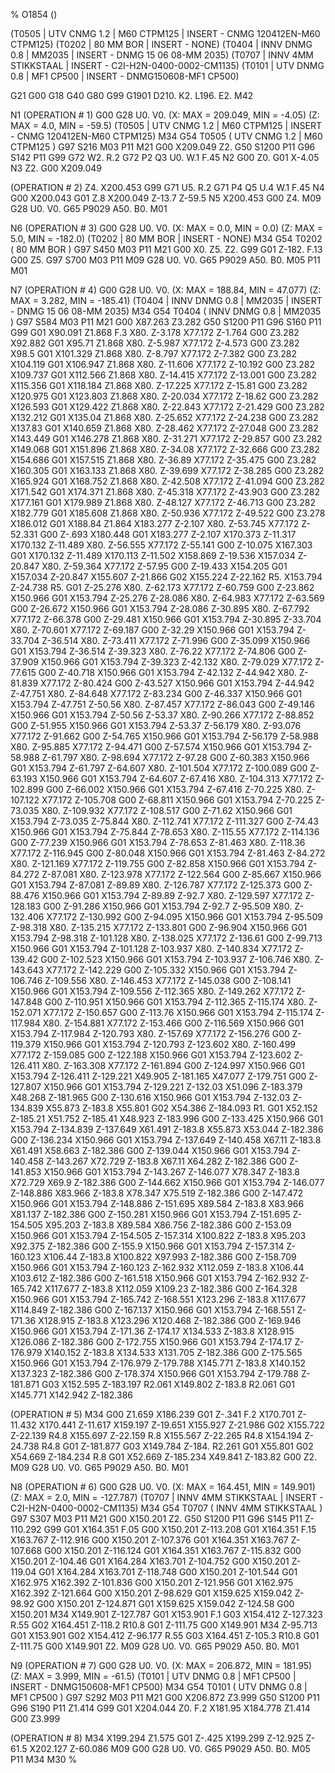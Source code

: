 %
O1854 ()

(T0505  |  UTV CNMG 1.2 | M60 CTPM125  | INSERT -  CNMG 120412EN-M60 CTPM125)
(T0202  |  80 MM BOR  | INSERT -  NONE)
(T0404  |  INNV DNMG 0.8 | MM2035  | INSERT -  DNMG 15 06 08-MM 2035)
(T0707  |  INNV 4MM STIKKSTAAL  | INSERT -  C2I-H2N-0400-0002-CM1135)
(T0101  |  UTV DNMG 0.8 | MF1 CP500  | INSERT -  DNMG150608-MF1 CP500)

G21 G00 G18
G40 G80 G99
G1901 D210. K2. L196. E2.
M42


N1
(OPERATION # 1)
G00 G28 U0. V0.
(X: MAX = 209.049, MIN = -4.05)
(Z: MAX = 4.0, MIN = -59.5)
(T0505  |  UTV CNMG 1.2 | M60 CTPM125  | INSERT -  CNMG 120412EN-M60 CTPM125)
M34
G54
T0505 ( UTV CNMG 1.2 | M60 CTPM125 )
G97 S216 M03 P11
M21
G00 X209.049 Z2.
G50 S1200 P11
G96 S142 P11
G99
G72 W2. R.2
G72 P2 Q3 U0. W.1 F.45
N2 G00 Z0.
G01 X-4.05
N3 Z2.
G00 X209.049

(OPERATION # 2)
Z4.
X200.453
G99
G71 U5. R.2
G71 P4 Q5 U.4 W.1 F.45
N4 G00 X200.043
G01 Z.8
X200.049 Z-13.7
Z-59.5
N5 X200.453
G00 Z4.
M09
G28 U0. V0.
G65 P9029 A50. B0.
M01

N6
(OPERATION # 3)
G00 G28 U0. V0.
(X: MAX = 0.0, MIN = 0.0)
(Z: MAX = 5.0, MIN = -182.0)
(T0202  |  80 MM BOR  | INSERT -  NONE)
M34
G54
T0202 ( 80 MM BOR )
G97 S450 M03 P11
M21
G00 X0. Z5.
Z2.
G99 G01 Z-182. F.13
G00 Z5.
G97 S700 M03 P11
M09
G28 U0. V0.
G65 P9029 A50. B0.
M05 P11
M01

N7
(OPERATION # 4)
G00 G28 U0. V0.
(X: MAX = 188.84, MIN = 47.077)
(Z: MAX = 3.282, MIN = -185.41)
(T0404  |  INNV DNMG 0.8 | MM2035  | INSERT -  DNMG 15 06 08-MM 2035)
M34
G54
T0404 ( INNV DNMG 0.8 | MM2035 )
G97 S584 M03 P11
M21
G00 X87.263 Z3.282
G50 S1200 P11
G96 S160 P11
G99 G01 X90.091 Z1.868 F.3
X80. Z-3.178
X77.172 Z-1.764
G00 Z3.282
X92.882
G01 X95.71 Z1.868
X80. Z-5.987
X77.172 Z-4.573
G00 Z3.282
X98.5
G01 X101.329 Z1.868
X80. Z-8.797
X77.172 Z-7.382
G00 Z3.282
X104.119
G01 X106.947 Z1.868
X80. Z-11.606
X77.172 Z-10.192
G00 Z3.282
X109.737
G01 X112.566 Z1.868
X80. Z-14.415
X77.172 Z-13.001
G00 Z3.282
X115.356
G01 X118.184 Z1.868
X80. Z-17.225
X77.172 Z-15.81
G00 Z3.282
X120.975
G01 X123.803 Z1.868
X80. Z-20.034
X77.172 Z-18.62
G00 Z3.282
X126.593
G01 X129.422 Z1.868
X80. Z-22.843
X77.172 Z-21.429
G00 Z3.282
X132.212
G01 X135.04 Z1.868
X80. Z-25.652
X77.172 Z-24.238
G00 Z3.282
X137.83
G01 X140.659 Z1.868
X80. Z-28.462
X77.172 Z-27.048
G00 Z3.282
X143.449
G01 X146.278 Z1.868
X80. Z-31.271
X77.172 Z-29.857
G00 Z3.282
X149.068
G01 X151.896 Z1.868
X80. Z-34.08
X77.172 Z-32.666
G00 Z3.282
X154.686
G01 X157.515 Z1.868
X80. Z-36.89
X77.172 Z-35.475
G00 Z3.282
X160.305
G01 X163.133 Z1.868
X80. Z-39.699
X77.172 Z-38.285
G00 Z3.282
X165.924
G01 X168.752 Z1.868
X80. Z-42.508
X77.172 Z-41.094
G00 Z3.282
X171.542
G01 X174.371 Z1.868
X80. Z-45.318
X77.172 Z-43.903
G00 Z3.282
X177.161
G01 X179.989 Z1.868
X80. Z-48.127
X77.172 Z-46.713
G00 Z3.282
X182.779
G01 X185.608 Z1.868
X80. Z-50.936
X77.172 Z-49.522
G00 Z3.278
X186.012
G01 X188.84 Z1.864
X183.277 Z-2.107
X80. Z-53.745
X77.172 Z-52.331
G00 Z-.693
X180.448
G01 X183.277 Z-2.107
X170.373 Z-11.317
X170.132 Z-11.489
X80. Z-56.555
X77.172 Z-55.141
G00 Z-10.075
X167.303
G01 X170.132 Z-11.489
X170.113 Z-11.502
X158.869 Z-19.536
X157.034 Z-20.847
X80. Z-59.364
X77.172 Z-57.95
G00 Z-19.433
X154.205
G01 X157.034 Z-20.847
X155.607 Z-21.866
G02 X155.224 Z-22.162 R5.
X153.794 Z-24.738 R5.
G01 Z-25.276
X80. Z-62.173
X77.172 Z-60.759
G00 Z-23.862
X150.966
G01 X153.794 Z-25.276
Z-28.086
X80. Z-64.983
X77.172 Z-63.569
G00 Z-26.672
X150.966
G01 X153.794 Z-28.086
Z-30.895
X80. Z-67.792
X77.172 Z-66.378
G00 Z-29.481
X150.966
G01 X153.794 Z-30.895
Z-33.704
X80. Z-70.601
X77.172 Z-69.187
G00 Z-32.29
X150.966
G01 X153.794 Z-33.704
Z-36.514
X80. Z-73.411
X77.172 Z-71.996
G00 Z-35.099
X150.966
G01 X153.794 Z-36.514
Z-39.323
X80. Z-76.22
X77.172 Z-74.806
G00 Z-37.909
X150.966
G01 X153.794 Z-39.323
Z-42.132
X80. Z-79.029
X77.172 Z-77.615
G00 Z-40.718
X150.966
G01 X153.794 Z-42.132
Z-44.942
X80. Z-81.839
X77.172 Z-80.424
G00 Z-43.527
X150.966
G01 X153.794 Z-44.942
Z-47.751
X80. Z-84.648
X77.172 Z-83.234
G00 Z-46.337
X150.966
G01 X153.794 Z-47.751
Z-50.56
X80. Z-87.457
X77.172 Z-86.043
G00 Z-49.146
X150.966
G01 X153.794 Z-50.56
Z-53.37
X80. Z-90.266
X77.172 Z-88.852
G00 Z-51.955
X150.966
G01 X153.794 Z-53.37
Z-56.179
X80. Z-93.076
X77.172 Z-91.662
G00 Z-54.765
X150.966
G01 X153.794 Z-56.179
Z-58.988
X80. Z-95.885
X77.172 Z-94.471
G00 Z-57.574
X150.966
G01 X153.794 Z-58.988
Z-61.797
X80. Z-98.694
X77.172 Z-97.28
G00 Z-60.383
X150.966
G01 X153.794 Z-61.797
Z-64.607
X80. Z-101.504
X77.172 Z-100.089
G00 Z-63.193
X150.966
G01 X153.794 Z-64.607
Z-67.416
X80. Z-104.313
X77.172 Z-102.899
G00 Z-66.002
X150.966
G01 X153.794 Z-67.416
Z-70.225
X80. Z-107.122
X77.172 Z-105.708
G00 Z-68.811
X150.966
G01 X153.794 Z-70.225
Z-73.035
X80. Z-109.932
X77.172 Z-108.517
G00 Z-71.62
X150.966
G01 X153.794 Z-73.035
Z-75.844
X80. Z-112.741
X77.172 Z-111.327
G00 Z-74.43
X150.966
G01 X153.794 Z-75.844
Z-78.653
X80. Z-115.55
X77.172 Z-114.136
G00 Z-77.239
X150.966
G01 X153.794 Z-78.653
Z-81.463
X80. Z-118.36
X77.172 Z-116.945
G00 Z-80.048
X150.966
G01 X153.794 Z-81.463
Z-84.272
X80. Z-121.169
X77.172 Z-119.755
G00 Z-82.858
X150.966
G01 X153.794 Z-84.272
Z-87.081
X80. Z-123.978
X77.172 Z-122.564
G00 Z-85.667
X150.966
G01 X153.794 Z-87.081
Z-89.89
X80. Z-126.787
X77.172 Z-125.373
G00 Z-88.476
X150.966
G01 X153.794 Z-89.89
Z-92.7
X80. Z-129.597
X77.172 Z-128.183
G00 Z-91.286
X150.966
G01 X153.794 Z-92.7
Z-95.509
X80. Z-132.406
X77.172 Z-130.992
G00 Z-94.095
X150.966
G01 X153.794 Z-95.509
Z-98.318
X80. Z-135.215
X77.172 Z-133.801
G00 Z-96.904
X150.966
G01 X153.794 Z-98.318
Z-101.128
X80. Z-138.025
X77.172 Z-136.61
G00 Z-99.713
X150.966
G01 X153.794 Z-101.128
Z-103.937
X80. Z-140.834
X77.172 Z-139.42
G00 Z-102.523
X150.966
G01 X153.794 Z-103.937
Z-106.746
X80. Z-143.643
X77.172 Z-142.229
G00 Z-105.332
X150.966
G01 X153.794 Z-106.746
Z-109.556
X80. Z-146.453
X77.172 Z-145.038
G00 Z-108.141
X150.966
G01 X153.794 Z-109.556
Z-112.365
X80. Z-149.262
X77.172 Z-147.848
G00 Z-110.951
X150.966
G01 X153.794 Z-112.365
Z-115.174
X80. Z-152.071
X77.172 Z-150.657
G00 Z-113.76
X150.966
G01 X153.794 Z-115.174
Z-117.984
X80. Z-154.881
X77.172 Z-153.466
G00 Z-116.569
X150.966
G01 X153.794 Z-117.984
Z-120.793
X80. Z-157.69
X77.172 Z-156.276
G00 Z-119.379
X150.966
G01 X153.794 Z-120.793
Z-123.602
X80. Z-160.499
X77.172 Z-159.085
G00 Z-122.188
X150.966
G01 X153.794 Z-123.602
Z-126.411
X80. Z-163.308
X77.172 Z-161.894
G00 Z-124.997
X150.966
G01 X153.794 Z-126.411
Z-129.221
X49.905 Z-181.165
X47.077 Z-179.751
G00 Z-127.807
X150.966
G01 X153.794 Z-129.221
Z-132.03
X51.096 Z-183.379
X48.268 Z-181.965
G00 Z-130.616
X150.966
G01 X153.794 Z-132.03
Z-134.839
X55.873 Z-183.8
X55.801
G02 X54.386 Z-184.093 R1.
G01 X52.152 Z-185.21
X51.752 Z-185.41
X48.923 Z-183.996
G00 Z-133.425
X150.966
G01 X153.794 Z-134.839
Z-137.649
X61.491 Z-183.8
X55.873
X53.044 Z-182.386
G00 Z-136.234
X150.966
G01 X153.794 Z-137.649
Z-140.458
X67.11 Z-183.8
X61.491
X58.663 Z-182.386
G00 Z-139.044
X150.966
G01 X153.794 Z-140.458
Z-143.267
X72.729 Z-183.8
X67.11
X64.282 Z-182.386
G00 Z-141.853
X150.966
G01 X153.794 Z-143.267
Z-146.077
X78.347 Z-183.8
X72.729
X69.9 Z-182.386
G00 Z-144.662
X150.966
G01 X153.794 Z-146.077
Z-148.886
X83.966 Z-183.8
X78.347
X75.519 Z-182.386
G00 Z-147.472
X150.966
G01 X153.794 Z-148.886
Z-151.695
X89.584 Z-183.8
X83.966
X81.137 Z-182.386
G00 Z-150.281
X150.966
G01 X153.794 Z-151.695
Z-154.505
X95.203 Z-183.8
X89.584
X86.756 Z-182.386
G00 Z-153.09
X150.966
G01 X153.794 Z-154.505
Z-157.314
X100.822 Z-183.8
X95.203
X92.375 Z-182.386
G00 Z-155.9
X150.966
G01 X153.794 Z-157.314
Z-160.123
X106.44 Z-183.8
X100.822
X97.993 Z-182.386
G00 Z-158.709
X150.966
G01 X153.794 Z-160.123
Z-162.932
X112.059 Z-183.8
X106.44
X103.612 Z-182.386
G00 Z-161.518
X150.966
G01 X153.794 Z-162.932
Z-165.742
X117.677 Z-183.8
X112.059
X109.23 Z-182.386
G00 Z-164.328
X150.966
G01 X153.794 Z-165.742
Z-168.551
X123.296 Z-183.8
X117.677
X114.849 Z-182.386
G00 Z-167.137
X150.966
G01 X153.794 Z-168.551
Z-171.36
X128.915 Z-183.8
X123.296
X120.468 Z-182.386
G00 Z-169.946
X150.966
G01 X153.794 Z-171.36
Z-174.17
X134.533 Z-183.8
X128.915
X126.086 Z-182.386
G00 Z-172.755
X150.966
G01 X153.794 Z-174.17
Z-176.979
X140.152 Z-183.8
X134.533
X131.705 Z-182.386
G00 Z-175.565
X150.966
G01 X153.794 Z-176.979
Z-179.788
X145.771 Z-183.8
X140.152
X137.323 Z-182.386
G00 Z-178.374
X150.966
G01 X153.794 Z-179.788
Z-181.871
G03 X152.595 Z-183.197 R2.061
X149.802 Z-183.8 R2.061
G01 X145.771
X142.942 Z-182.386

(OPERATION # 5)
M34
G00 Z1.659
X186.239
G01 Z-.341 F.2
X170.701 Z-11.432
X170.441 Z-11.617
X159.197 Z-19.651
X155.927 Z-21.986
G02 X155.722 Z-22.139 R4.8
X155.697 Z-22.159 R.8
X155.567 Z-22.265 R4.8
X154.194 Z-24.738 R4.8
G01 Z-181.877
G03 X149.784 Z-184. R2.261
G01 X55.801
G02 X54.669 Z-184.234 R.8
G01 X52.669 Z-185.234
X49.841 Z-183.82
G00 Z2.
M09
G28 U0. V0.
G65 P9029 A50. B0.
M01

N8
(OPERATION # 6)
G00 G28 U0. V0.
(X: MAX = 164.451, MIN = 149.901)
(Z: MAX = 2.0, MIN = -127.787)
(T0707  |  INNV 4MM STIKKSTAAL  | INSERT -  C2I-H2N-0400-0002-CM1135)
M34
G54
T0707 ( INNV 4MM STIKKSTAAL )
G97 S307 M03 P11
M21
G00 X150.201 Z2.
G50 S1200 P11
G96 S145 P11
Z-110.292
G99 G01 X164.351 F.05
G00 X150.201
Z-113.208
G01 X164.351 F.15
X163.767 Z-112.916
G00 X150.201
Z-107.376
G01 X164.351
X163.767 Z-107.668
G00 X150.201
Z-116.124
G01 X164.351
X163.767 Z-115.832
G00 X150.201
Z-104.46
G01 X164.284
X163.701 Z-104.752
G00 X150.201
Z-119.04
G01 X164.284
X163.701 Z-118.748
G00 X150.201
Z-101.544
G01 X162.975
X162.392 Z-101.836
G00 X150.201
Z-121.956
G01 X162.975
X162.392 Z-121.664
G00 X150.201
Z-98.629
G01 X159.625
X159.042 Z-98.92
G00 X150.201
Z-124.871
G01 X159.625
X159.042 Z-124.58
G00 X150.201
M34
X149.901
Z-127.787
G01 X153.901 F.1
G03 X154.412 Z-127.323 R.55
G02 X164.451 Z-118.2 R10.8
G01 Z-111.75
G00 X149.901
M34
Z-95.713
G01 X153.901
G02 X154.412 Z-96.177 R.55
G03 X164.451 Z-105.3 R10.8
G01 Z-111.75
G00 X149.901
Z2.
M09
G28 U0. V0.
G65 P9029 A50. B0.
M01

N9
(OPERATION # 7)
G00 G28 U0. V0.
(X: MAX = 206.872, MIN = 181.95)
(Z: MAX = 3.999, MIN = -61.5)
(T0101  |  UTV DNMG 0.8 | MF1 CP500  | INSERT -  DNMG150608-MF1 CP500)
M34
G54
T0101 ( UTV DNMG 0.8 | MF1 CP500 )
G97 S292 M03 P11
M21
G00 X206.872 Z3.999
G50 S1200 P11
G96 S190 P11
Z1.414
G99 G01 X204.044 Z0. F.2
X181.95
X184.778 Z1.414
G00 Z3.999

(OPERATION # 8)
M34
X199.294
Z1.575
G01 Z-.425
X199.299 Z-12.925
Z-61.5
X202.127 Z-60.086
M09
G00 G28 U0. V0.
G65 P9029 A50. B0.
M05 P11
M34
M30
%